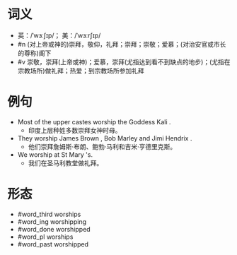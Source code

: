 # 词义
- 英：/ˈwɜːʃɪp/； 美：/ˈwɜːrʃɪp/
- #n (对上帝或神的)崇拜，敬仰，礼拜；崇拜；崇敬；爱慕；(对治安官或市长的尊称)阁下
- #v 崇敬，崇拜(上帝或神)；爱慕，崇拜(尤指达到看不到缺点的地步)；(尤指在宗教场所)做礼拜；热爱；到宗教场所参加礼拜
# 例句
- Most of the upper castes worship the Goddess Kali .
	- 印度上层种姓多数崇拜女神时母。
- They worship James Brown , Bob Marley and Jimi Hendrix .
	- 他们崇拜詹姆斯·布朗、鲍勃·马利和吉米·亨德里克斯。
- We worship at St Mary 's.
	- 我们在圣马利教堂做礼拜。
# 形态
- #word_third worships
- #word_ing worshipping
- #word_done worshipped
- #word_pl worships
- #word_past worshipped
